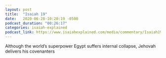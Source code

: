 ```yaml
---
layout: post
title:  "Isaiah 19"
date:   2020-06-28-10:20:19 -0500
podcast_duration: "00:26:17"
categories: isaiah-explained
podcast_link: https://www.isaiahexplained.com/media/commentary/Isaiah19.mp3
---
```

Although the world’s superpower Egypt suffers internal collapse, Jehovah delivers his covenanters
